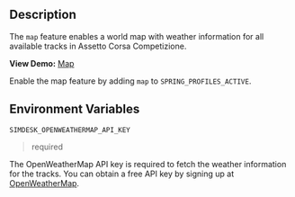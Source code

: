 ## Description

The `map` feature enables a world map with weather information for all available tracks in Assetto Corsa Competizione.

**View Demo:** [Map](https://sim2real.simdesk.eu/map)

Enable the map feature by adding `map` to `SPRING_PROFILES_ACTIVE`.

## Environment Variables

`SIMDESK_OPENWEATHERMAP_API_KEY`
> required

The OpenWeatherMap API key is required to fetch the weather information for the tracks. You can obtain a free API key by signing up at [OpenWeatherMap](https://home.openweathermap.org/users/sign_in).